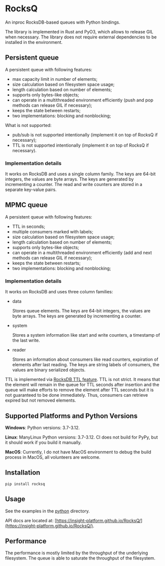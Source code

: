 # RocksQ

An inproc RocksDB-based queues with Python bindings.

The library is implemented in Rust and PyO3, which allows to release GIL when necessary. The library does not require
external dependencies to be installed in the environment.

## Persistent queue

A persistent queue with following features:

- max capacity limit in number of elements;
- size calculation based on filesystem space usage;
- length calculation based on number of elements;
- supports only bytes-like objects;
- can operate in a multithreaded environment efficiently (push and pop methods can release GIL if necessary);
- keeps the state between restarts;
- two implementations: blocking and nonblocking;

What is not supported:

- pub/sub is not supported intentionally (implement it on top of RocksQ if necessary);
- TTL is not supported intentionally (implement it on top of RocksQ if necessary).

### Implementation details

It works on RocksDB and uses a single column family. The keys are 64-bit integers, the values are byte arrays. The keys
are generated by incrementing a counter. The read and write counters are stored in a separate key-value pairs.

## MPMC queue

A persistent queue with following features:

- TTL in seconds;
- multiple consumers marked with labels;
- size calculation based on filesystem space usage;
- length calculation based on number of elements;
- supports only bytes-like objects;
- can operate in a multithreaded environment efficiently (add and next methods can release GIL if necessary);
- keeps the state between restarts;
- two implementations: blocking and nonblocking;

### Implementation details

It works on RocksDB and uses three column families:

- data

    Stores queue elements. The keys are 64-bit integers, the values are byte arrays. The keys are generated by
    incrementing a counter.

- system

    Stores a system information like start and write counters, a timestamp of the last write.

- reader

    Stores an information about consumers like read counters, expiration of elements after last reading. The keys are
    string labels of consumers, the values are binary serialized objects.

TTL is implemented via [RocksDB TTL feature](https://github.com/facebook/rocksdb/wiki/Time-to-Live). TTL is not strict.
It means that the element will remain in the queue for TTL seconds after insertion and the queue will make efforts to
remove the element after TTL seconds but it is not guaranteed to be done immediately. Thus, consumers can retrieve
expired but not removed elements.

## Supported Platforms and Python Versions

**Windows**: Python versions: 3.7-3.12.

**Linux**: ManyLinux Python versions: 3.7-3.12. CI does not build for PyPy, but it should work if you build it manually.

**MacOS**: Currently, I do not have MacOS environment to debug the build process in MacOS, all volunteers are welcome.

## Installation

```
pip install rocksq
```

## Usage

See the examples in the [python](https://github.com/insight-platform/RocksQ/tree/main/python) directory. 

API docs are located at: [https://insight-platform.github.io/RocksQ/](https://insight-platform.github.io/RocksQ/).

## Performance

The performance is mostly limited by the throughput of the underlying filesystem. The queue is able to saturate the
throughput of the filesystem.
